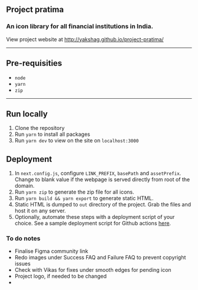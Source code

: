## Project pratima

### An icon library for all financial institutions in India.

View project website at http://yakshag.github.io/project-pratima/

---

## Pre-requisities

- `node`
- `yarn`
- `zip`

---

## Run locally

1. Clone the repository
2. Run `yarn` to install all packages
3. Run `yarn dev` to view on the site on `localhost:3000`

## Deployment
1. In `next.config.js`, configure `LINK_PREFIX`, `basePath` and `assetPrefix`. Change to blank value if the webpage is served directly from root of the domain.
2. Run `yarn zip` to generate the zip file for all icons.
3. Run `yarn build && yarn export` to generate static HTML.
4. Static HTML is dumped to `out` directory of the project. Grab the files and host it on any server.
5. Optionally, automate these steps with a deployment script of your choice. See a sample deployment script for Github actions [here](.github/workflows/gh-pages.deploy.yml).


### To do notes
- Finalise Figma community link
- Redo images under Success FAQ and Failure FAQ to prevent copyright issues
- Check with Vikas for fixes under smooth edges for pending icon
- Project logo, if needed to be changed
- 





